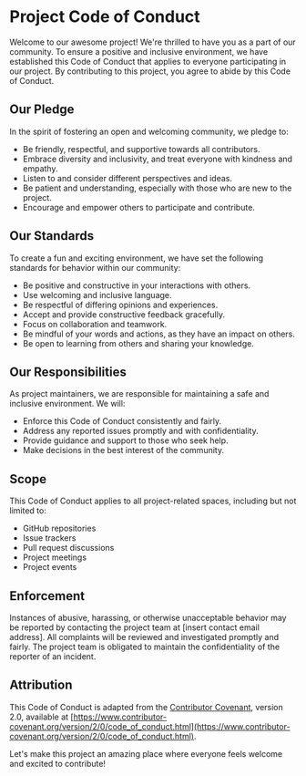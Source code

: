 # Project Code of Conduct

Welcome to our awesome project! We're thrilled to have you as a part of our community. To ensure a positive and inclusive environment, we have established this Code of Conduct that applies to everyone participating in our project. By contributing to this project, you agree to abide by this Code of Conduct.

## Our Pledge

In the spirit of fostering an open and welcoming community, we pledge to:

- Be friendly, respectful, and supportive towards all contributors.
- Embrace diversity and inclusivity, and treat everyone with kindness and empathy.
- Listen to and consider different perspectives and ideas.
- Be patient and understanding, especially with those who are new to the project.
- Encourage and empower others to participate and contribute.

## Our Standards

To create a fun and exciting environment, we have set the following standards for behavior within our community:

- Be positive and constructive in your interactions with others.
- Use welcoming and inclusive language.
- Be respectful of differing opinions and experiences.
- Accept and provide constructive feedback gracefully.
- Focus on collaboration and teamwork.
- Be mindful of your words and actions, as they have an impact on others.
- Be open to learning from others and sharing your knowledge.

## Our Responsibilities

As project maintainers, we are responsible for maintaining a safe and inclusive environment. We will:

- Enforce this Code of Conduct consistently and fairly.
- Address any reported issues promptly and with confidentiality.
- Provide guidance and support to those who seek help.
- Make decisions in the best interest of the community.

## Scope

This Code of Conduct applies to all project-related spaces, including but not limited to:

- GitHub repositories
- Issue trackers
- Pull request discussions
- Project meetings
- Project events

## Enforcement

Instances of abusive, harassing, or otherwise unacceptable behavior may be reported by contacting the project team at [insert contact email address]. All complaints will be reviewed and investigated promptly and fairly. The project team is obligated to maintain the confidentiality of the reporter of an incident.

## Attribution

This Code of Conduct is adapted from the [Contributor Covenant](https://www.contributor-covenant.org), version 2.0, available at [https://www.contributor-covenant.org/version/2/0/code_of_conduct.html](https://www.contributor-covenant.org/version/2/0/code_of_conduct.html).

Let's make this project an amazing place where everyone feels welcome and excited to contribute!
